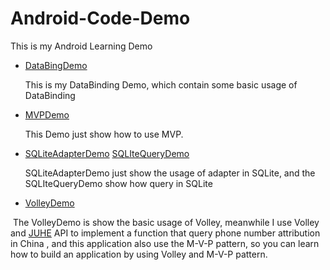 # Android-Code-Demo
This is my Android Learning Demo

+ [DataBingDemo](https://github.com/InnoFang/Android-Code/tree/master/DataBindingDemo)
  
  This is my DataBinding Demo, which contain some basic usage of DataBinding
  
+ [MVPDemo](https://github.com/InnoFang/Android-Code/tree/master/MVPDemo)

  This Demo just show how to use MVP.
  
+ [SQLiteAdapterDemo](https://github.com/InnoFang/Android-Code/tree/master/SQLiteAdapterDemo)   [SQLIteQueryDemo](https://github.com/InnoFang/Android-Code/tree/master/SQLIteQueryDemo)

  SQLiteAdapterDemo just show the usage of adapter in SQLite, and the SQLIteQueryDemo show how query in SQLite

+ [VolleyDemo]()

  The VolleyDemo is show the basic usage of Volley, meanwhile I use Volley and [JUHE](https://www.juhe.cn/) API to implement a function that query phone number attribution in China , and this application also use the M-V-P pattern, so you can learn how to build an application by using Volley and M-V-P pattern.
